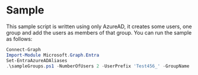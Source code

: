 # Sample

This sample script is written using only AzureAD, it creates some users, one group and add the users as members of that group. You can run the sample as follows: 

```PowerShell
Connect-Graph
Import-Module Microsoft.Graph.Entra
Set-EntraAzureADAliases
.\sampleGroups.ps1 -NumberOfUsers 2 -UserPrefix 'Test456_' -GroupName 'TestGroup456'
```
